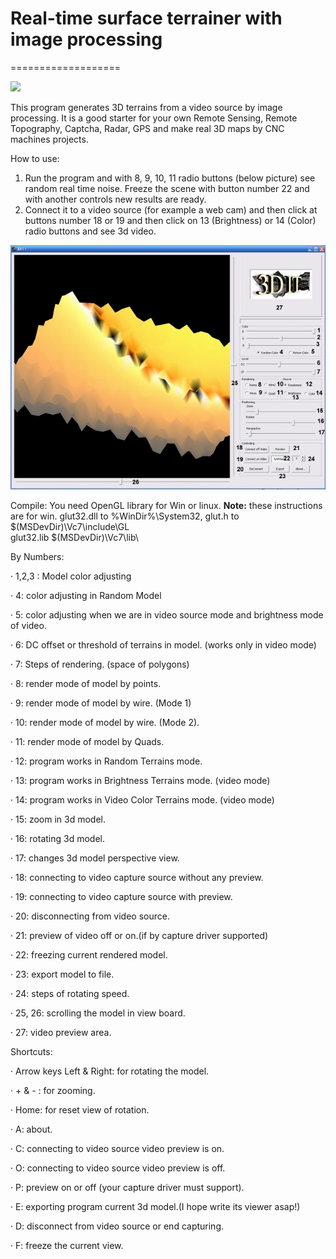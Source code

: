 # Real-time surface terrainer with image processing
===================

![](screen-shot.png)


This program generates 3D terrains from a video source by image processing. It is a good starter for your own Remote Sensing, Remote Topography, Captcha, Radar, GPS and make real 3D maps by CNC machines projects.

How to use:

 1. Run the program and with 8, 9, 10, 11 radio buttons (below picture) see random real time noise. Freeze the scene with button number 22 and with another controls new results are ready.
 2. Connect it to a video source (for example a web cam) and then click at buttons number 18 or 19 and then click on 13 (Brightness) or 14 (Color) radio buttons and see 3d video.

![](help-shot.jpg)


Compile:
You need OpenGL library for Win or linux.
**Note:** these instructions are for win.
glut32.dll to %WinDir%\System32,
glut.h     to $(MSDevDir)\Vc7\include\GL\
glut32.lib $(MSDevDir)\Vc7\lib\

By Numbers:

·        1,2,3 : Model color adjusting

·        4: color adjusting in Random Model

·        5: color adjusting when we are in video source mode and brightness mode of video.

·        6: DC offset or threshold of terrains in model. (works only in video mode)

·        7: Steps of rendering. (space of polygons)

·        8: render mode of model by points.

·        9: render mode of model by wire. (Mode 1)

·        10: render mode of model by wire. (Mode 2).

·        11: render mode of model by Quads.

·        12: program works in Random Terrains mode.

·        13: program works in Brightness Terrains mode. (video mode)

·        14: program works in Video Color Terrains mode. (video mode)

·        15: zoom in 3d model.

·        16: rotating 3d model.

·        17: changes 3d model perspective view.

·        18: connecting to video capture source without any preview.

·        19: connecting to video capture source with preview.

·        20: disconnecting from video source.

·        21: preview of video off or on.(if by capture driver supported)

·        22: freezing current rendered model.

·        23: export model to file.

·        24: steps of rotating speed.

·        25, 26: scrolling the model in view board.

·        27: video preview area.

 

Shortcuts:

·        Arrow keys Left & Right: for rotating the model.

·        + & - : for zooming.

·        Home: for reset view of rotation.

·        A: about.

·        C: connecting to video source video preview is on.

·        O: connecting to video source video preview is off.

·        P: preview on or off (your capture driver must support).

·        E: exporting program current 3d model.(I hope write its viewer asap!)

·        D: disconnect from video source or end capturing.

·        F: freeze the current view.
